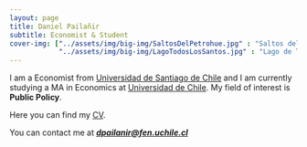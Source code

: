 ```yaml
---
layout: page
title: Daniel Pailañir
subtitle: Economist & Student 
cover-img: ["../assets/img/big-img/SaltosDelPetrohue.jpg" : "Saltos del Petrohué, Chile.",
            "../assets/img/big-img/LagoTodosLosSantos.jpg" : "Lago de Todos los Santos, Chile."]
---
```


I am a Economist from [Universidad de Santiago de Chile](https://www.usach.cl/) and I am currently studying a MA in Economics at [Universidad de Chile](https://www.postgradouchile.cl/programa/magister/magister-en-economia/). My field of interest is **Public Policy**.

Here you can find my [CV](../pdf/DanielPailanir_cv.pdf).

You can contact me at _**dpailanir@fen.uchile.cl**_
